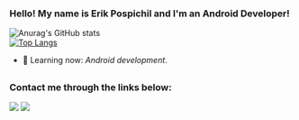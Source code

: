 ### Hello! My name is Erik Pospichil and I'm an Android Developer!

![Anurag's GitHub stats](https://github-readme-stats.vercel.app/api?username=erikPospichil&show_icons=true&theme=dark)
<br>
[![Top Langs](https://github-readme-stats.vercel.app/api/top-langs/?username=erikPospichil&layout=compact&theme=dark)](https://github.com/anuraghazra/github-readme-stats)

- 🌱 Learning now: _Android development_.

##
 
### Contact me through the links below:

<div>
  <a href = "mailto:devpospichil@gmail.com"><img src="https://img.shields.io/badge/-Gmail-%23333?style=for-the-badge&logo=gmail&logoColor=white" target="_blank"></a>
  <a href="https://www.linkedin.com/in/devPospichil" target="_blank"><img src="https://img.shields.io/badge/-LinkedIn-%230077B5?style=for-the-badge&logo=linkedin&logoColor=white" target="_blank"></a> 
</div>
